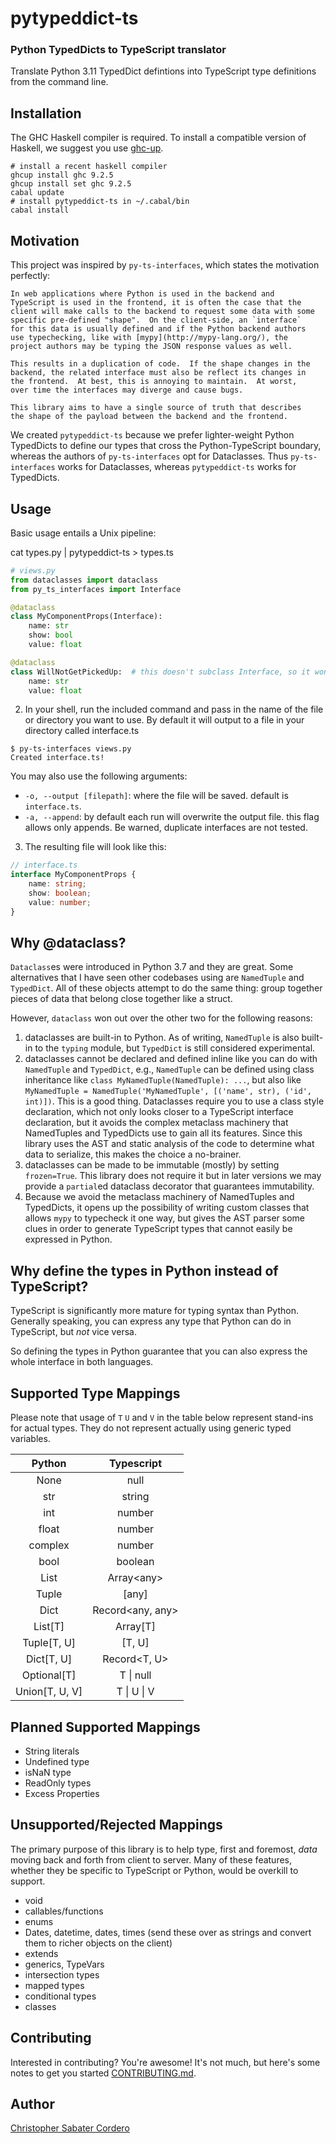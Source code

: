 # pytypeddict-ts
### Python TypedDicts to TypeScript translator

Translate Python 3.11 TypedDict defintions into TypeScript type
definitions from the command line.

## Installation

The GHC Haskell compiler is required. To install a compatible version
of Haskell, we suggest you use [ghc-up][1]. 

[1]:https://www.haskell.org/ghcup

```
# install a recent haskell compiler
ghcup install ghc 9.2.5
ghcup install set ghc 9.2.5
cabal update
# install pytypeddict-ts in ~/.cabal/bin
cabal install
```


## Motivation

This project was inspired by `py-ts-interfaces`, which states the
motivation perfectly:

    In web applications where Python is used in the backend and
    TypeScript is used in the frontend, it is often the case that the
    client will make calls to the backend to request some data with some
    specific pre-defined "shape".  On the client-side, an `interface`
    for this data is usually defined and if the Python backend authors
    use typechecking, like with [mypy](http://mypy-lang.org/), the
    project authors may be typing the JSON response values as well.

    This results in a duplication of code.  If the shape changes in the
    backend, the related interface must also be reflect its changes in
    the frontend.  At best, this is annoying to maintain.  At worst,
    over time the interfaces may diverge and cause bugs.

    This library aims to have a single source of truth that describes
    the shape of the payload between the backend and the frontend.

We created `pytypeddict-ts` because we prefer lighter-weight Python
TypedDicts to define our types that cross the Python-TypeScript
boundary, whereas the authors of `py-ts-interfaces` opt for
Dataclasses. Thus `py-ts-interfaces` works for Dataclasses, whereas
`pytypeddict-ts` works for TypedDicts.


## Usage

Basic usage entails a Unix pipeline:

  cat types.py | pytypeddict-ts > types.ts


```python
# views.py
from dataclasses import dataclass
from py_ts_interfaces import Interface

@dataclass
class MyComponentProps(Interface):
    name: str
    show: bool
    value: float

@dataclass
class WillNotGetPickedUp:  # this doesn't subclass Interface, so it won't be included
    name: str
    value: float
```

2. In your shell, run the included command and pass in the name of the file or
   directory you want to use.  By default it will output to a file in your
   directory called interface.ts
```
$ py-ts-interfaces views.py
Created interface.ts!
```

You may also use the following arguments:
* `-o, --output [filepath]`:  where the file will be saved. default is `interface.ts`.
* `-a, --append`:  by default each run will overwrite the output file. this flag
allows only appends.  Be warned, duplicate interfaces are not tested.


3. The resulting file will look like this:
```typescript
// interface.ts
interface MyComponentProps {
    name: string;
    show: boolean;
    value: number;
}
```

## Why @dataclass?

`Dataclass`es were introduced in Python 3.7 and they are great.  Some
alternatives that I have seen other codebases using are `NamedTuple` and
`TypedDict`.  All of these objects attempt to do the same thing: group together
pieces of data that belong close together like a struct.

However, `dataclass` won out over the other two for the following reasons:
1. dataclasses are built-in to Python.  As of writing, `NamedTuple` is also
   built-in to the `typing` module, but `TypedDict` is still considered
   experimental.
2. dataclasses cannot be declared and defined inline like you can do with
   `NamedTuple` and `TypedDict`, e.g., `NamedTuple` can be defined using class
   inheritance like `class MyNamedTuple(NamedTuple): ...`, but also like
   `MyNamedTuple = NamedTuple('MyNamedTuple', [('name', str), ('id', int)])`.
   This is a good thing.  Dataclasses require you to use a class style
   declaration, which not only looks closer to a TypeScript interface
   declaration, but it avoids the complex metaclass machinery that NamedTuples
   and TypedDicts use to gain all its features.  Since this library uses the
   AST and static analysis of the code to determine what data to serialize,
   this makes the choice a no-brainer.
3. dataclasses can be made to be immutable (mostly) by setting `frozen=True`.
   This library does not require it but in later versions we may provide a
   `partial`ed dataclass decorator that guarantees immutability.
4. Because we avoid the metaclass machinery of NamedTuples and TypedDicts, it
   opens up the possibility of writing custom classes that allows `mypy` to
   typecheck it one way, but gives the AST parser some clues in order to
   generate TypeScript types that cannot easily be expressed in Python.

## Why define the types in Python instead of TypeScript?

TypeScript is significantly more mature for typing syntax than Python.
Generally speaking, you can express any type that Python can do in TypeScript,
but _not_ vice versa.

So defining the types in Python guarantee that you can also express the whole
interface in both languages.

## Supported Type Mappings
Please note that usage of `T` `U` and `V` in the table below represent
stand-ins for actual types.  They do not represent actually using generic typed
variables.

| Python                          | Typescript                    |
|:-------------------------------:|:-----------------------------:|
| None                            | null                          |
| str                             | string                        |
| int                             | number                        |
| float                           | number                        |
| complex                         | number                        |
| bool                            | boolean                       |
| List                            | Array\<any\>                  |
| Tuple                           | [any]                         |
| Dict                            | Record<any, any>              |
| List[T]                         | Array[T]                      |
| Tuple[T, U]                     | [T, U]                        |
| Dict[T, U]                      | Record<T, U>                  |
| Optional[T]                     | T \| null                     |
| Union[T, U, V]                  | T \| U \| V                   |

## Planned Supported Mappings

* String literals
* Undefined type
* isNaN type
* ReadOnly types
* Excess Properties

## Unsupported/Rejected Mappings

The primary purpose of this library is to help type, first and foremost, _data_
moving back and forth from client to server.  Many of these features, whether they be specific to TypeScript or Python, would be overkill to support.

* void
* callables/functions
* enums
* Dates, datetime, dates, times (send these over as strings and convert them to richer objects on the client)
* extends
* generics, TypeVars
* intersection types
* mapped types
* conditional types
* classes

## Contributing

Interested in contributing?  You're awesome!  It's not much, but here's some notes to get you started [CONTRIBUTING.md](CONTRIBUTING.md).

## Author

[Christopher Sabater Cordero](https://chrisdoescoding.com)
